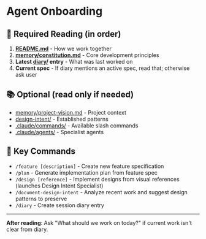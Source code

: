 # Agent Onboarding

## 📖 Required Reading (in order)
1. **[README.md](./README.md)** - How we work together
2. **[memory/constitution.md](./memory/constitution.md)** - Core development principles  
3. **Latest [diary/](./diary/) entry** - What was last worked on
4. **Current spec** - If diary mentions an active spec, read that; otherwise ask user

## 📚 Optional (read only if needed)
- [memory/project-vision.md](./memory/project-vision.md) - Project context
- [design-intent/](./design-intent/) - Established patterns  
- [.claude/commands/](/.claude/commands/) - Available slash commands
- [.claude/agents/](/.claude/agents/) - Specialist agents

## 🎯 Key Commands
- `/feature [description]` - Create new feature specification
- `/plan` - Generate implementation plan from feature spec  
- `/design [reference]` - Implement designs from visual references (launches Design Intent Specialist)
- `/document-design-intent` - Analyze recent work and suggest design patterns to preserve
- `/diary` - Create session diary entry

---
**After reading**: Ask "What should we work on today?" if current work isn't clear from diary.